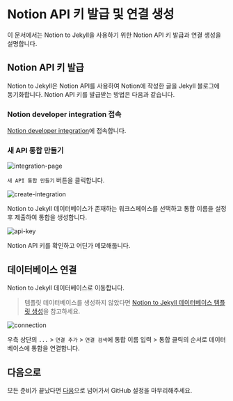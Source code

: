 # Notion API 키 발급 및 연결 생성

이 문서에서는 Notion to Jekyll을 사용하기 위한 Notion API 키 발급과 연결 생성을 설명합니다.

## Notion API 키 발급

Notion to Jekyll은 Notion API를 사용하여 Notion에 작성한 글을 Jekyll 블로그에 동기화합니다. Notion API 키를 발급받는 방법은
다음과 같습니다.

### Notion developer integration 접속

[Notion developer integration](https://www.notion.so/my-integrations)에 접속합니다.

### 새 API 통합 만들기

![integration-page](https://github.com/whatasame/notion-to-jekyll/assets/97666463/265049e8-935b-4a58-bae8-2f49b33a868b)

`새 API 통합 만들기` 버튼을 클릭합니다.

![create-integration](https://github.com/whatasame/notion-to-jekyll/assets/97666463/8ae30da2-859c-4909-9ce0-286669385ba3)

Notion to Jekyll 데이터베이스가 존재하는 워크스페이스를 선택하고 통합 이름을 설정 후 제출하여 통합을 생성합니다.

![api-key](https://github.com/whatasame/notion-to-jekyll/assets/97666463/0e716f12-1c0a-40f0-8bf7-a305c19eab65)

Notion API 키를 확인하고 어딘가 메모해둡니다.

## 데이터베이스 연결

Notion to Jekyll 데이터베이스로 이동합니다.
> 템플릿 데이터베이스를 생성하지 않았다면 [Notion to Jekyll 데이터베이스 템플릿 생성](./notion-to-jekyll-template.md)을 참고하세요.

![connection](https://github.com/whatasame/notion-to-jekyll/assets/97666463/af2d4346-5275-416d-8901-309fdd18277d)

우측 상단의 `...` > `연결 추가` > `연결 검색`에 통합 이름 입력 > 통합 클릭의 순서로 데이터베이스에 통합을 연결합니다.

## 다음으로

모든 준비가 끝났다면 [다음](./github-setting.md)으로 넘어가서 GitHub 설정을 마무리해주세요.


